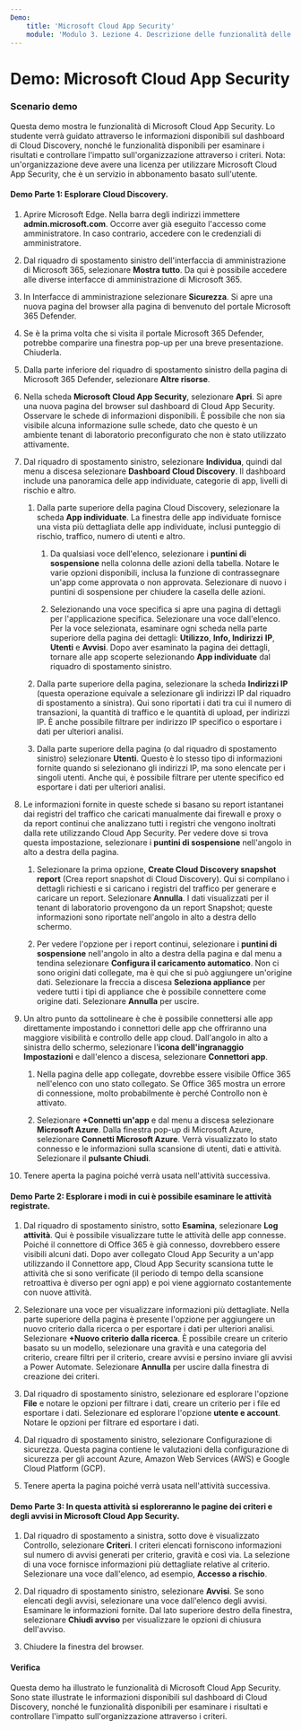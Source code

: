 ```yaml
---
Demo:
    title: 'Microsoft Cloud App Security'
    module: 'Modulo 3. Lezione 4. Descrizione delle funzionalità delle soluzioni di sicurezza Microsoft: descrizione della protezione dalle minacce con Microsoft 365 Defender'
---
```



# Demo: Microsoft Cloud App Security

### Scenario demo
Questa demo mostra le funzionalità di Microsoft Cloud App Security.  Lo studente verrà guidato attraverso le informazioni disponibili sul dashboard di Cloud Discovery, nonché le funzionalità disponibili per esaminare i risultati e controllare l'impatto sull'organizzazione attraverso i criteri.  Nota:  un'organizzazione deve avere una licenza per utilizzare Microsoft Cloud App Security, che è un servizio in abbonamento basato sull'utente.  

#### Demo Parte 1: Esplorare Cloud Discovery.

1. Aprire Microsoft Edge. Nella barra degli indirizzi immettere **admin.microsoft.com**.  Occorre aver già eseguito l'accesso come amministratore.  In caso contrario, accedere con le credenziali di amministratore.

1. Dal riquadro di spostamento sinistro dell'interfaccia di amministrazione di Microsoft 365, selezionare **Mostra tutto**.  Da qui è possibile accedere alle diverse interfacce di amministrazione di Microsoft 365.

1. In Interfacce di amministrazione selezionare **Sicurezza**.  Si apre una nuova pagina del browser alla pagina di benvenuto del portale Microsoft 365 Defender.  

1. Se è la prima volta che si visita il portale Microsoft 365 Defender, potrebbe comparire una finestra pop-up per una breve presentazione.  Chiuderla.

1. Dalla parte inferiore del riquadro di spostamento sinistro della pagina di Microsoft 365 Defender, selezionare **Altre risorse**.

1. Nella scheda **Microsoft Cloud App Security**, selezionare **Apri**.  Si apre una nuova pagina del browser sul dashboard di Cloud App Security.  Osservare le schede di informazioni disponibili.  È possibile che non sia visibile alcuna informazione sulle schede, dato che questo è un ambiente tenant di laboratorio preconfigurato che non è stato utilizzato attivamente.  

1. Dal riquadro di spostamento sinistro, selezionare **Individua**, quindi dal menu a discesa selezionare **Dashboard Cloud Discovery**.  Il dashboard include una panoramica delle app individuate, categorie di app, livelli di rischio e altro.  

    1. Dalla parte superiore della pagina Cloud Discovery, selezionare la scheda **App individuate**.  La finestra delle app individuate fornisce una vista più dettagliata delle app individuate, inclusi punteggio di rischio, traffico, numero di utenti e altro.

        1. Da qualsiasi voce dell'elenco, selezionare i **puntini di sospensione** nella colonna delle azioni della tabella.  Notare le varie opzioni disponibili, inclusa la funzione di contrassegnare un'app come approvata o non approvata.  Selezionare di nuovo i puntini di sospensione per chiudere la casella delle azioni.

        1. Selezionando una voce specifica si apre una pagina di dettagli per l'applicazione specifica.  Selezionare una voce dall'elenco.  Per la voce selezionata, esaminare ogni scheda nella parte superiore della pagina dei dettagli:  **Utilizzo**, **Info, Indirizzi** **IP**, **Utenti** e **Avvisi**. Dopo aver esaminato la pagina dei dettagli, tornare alle app scoperte selezionando **App individuate** dal riquadro di spostamento sinistro.

    1. Dalla parte superiore della pagina, selezionare la scheda **Indirizzi IP** (questa operazione equivale a selezionare gli indirizzi IP dal riquadro di spostamento a sinistra).  Qui sono riportati i dati tra cui il numero di transazioni, la quantità di traffico e le quantità di upload, per indirizzi IP.  È anche possibile filtrare per indirizzo IP specifico o esportare i dati per ulteriori analisi.

    1. Dalla parte superiore della pagina (o dal riquadro di spostamento sinistro) selezionare **Utenti**.  Questo è lo stesso tipo di informazioni fornite quando si selezionano gli indirizzi IP, ma sono elencate per i singoli utenti.  Anche qui, è possibile filtrare per utente specifico ed esportare i dati per ulteriori analisi.

1. Le informazioni fornite in queste schede si basano su report istantanei dai registri del traffico che caricati manualmente dai firewall e proxy o da report continui che analizzano tutti i registri che vengono inoltrati dalla rete utilizzando Cloud App Security.  Per vedere dove si trova questa impostazione, selezionare i **puntini di sospensione** nell'angolo in alto a destra della pagina.

    1. Selezionare la prima opzione, **Create Cloud Discovery snapshot report** (Crea report snapshot di Cloud Discovery). Qui si compilano i dettagli richiesti e si caricano i registri del traffico per generare e caricare un report.  Selezionare **Annulla**.  I dati visualizzati per il tenant di laboratorio provengono da un report Snapshot; queste informazioni sono riportate nell'angolo in alto a destra dello schermo.

    1. Per vedere l'opzione per i report continui, selezionare i **puntini di sospensione** nell'angolo in alto a destra della pagina e dal menu a tendina selezionare **Configura il caricamento automatico**.  Non ci sono origini dati collegate, ma è qui che si può aggiungere un'origine dati. Selezionare la freccia a discesa **Seleziona appliance** per vedere tutti i tipi di appliance che è possibile connettere come origine dati.  Selezionare **Annulla** per uscire.

1. Un altro punto da sottolineare è che è possibile connettersi alle app direttamente impostando i connettori delle app che offriranno una maggiore visibilità e controllo delle app cloud. Dall'angolo in alto a sinistra dello schermo, selezionare l'**icona dell'ingranaggio Impostazioni** e dall'elenco a discesa, selezionare **Connettori app**.  

    1. Nella pagina delle app collegate, dovrebbe essere visibile Office 365 nell'elenco con uno stato collegato.  Se Office 365 mostra un errore di connessione, molto probabilmente è perché Controllo non è attivato.

    1. Selezionare **+Connetti un'app** e dal menu a discesa selezionare **Microsoft Azure**.  Dalla finestra pop-up di Microsoft Azure, selezionare **Connetti Microsoft Azure**.  Verrà visualizzato lo stato connesso e le informazioni sulla scansione di utenti, dati e attività.  Selezionare il **pulsante Chiudi**.

1. Tenere aperta la pagina poiché verrà usata nell'attività successiva.

#### Demo Parte 2: Esplorare i modi in cui è possibile esaminare le attività registrate.

1. Dal riquadro di spostamento sinistro, sotto **Esamina**, selezionare **Log attività**.  Qui è possibile visualizzare tutte le attività delle app connesse.   Poiché il connettore di Office 365 è già connesso, dovrebbero essere visibili alcuni dati. Dopo aver collegato Cloud App Security a un'app utilizzando il Connettore app, Cloud App Security scansiona tutte le attività che si sono verificate (il periodo di tempo della scansione retroattiva è diverso per ogni app) e poi viene aggiornato costantemente con nuove attività.  

1. Selezionare una voce per visualizzare informazioni più dettagliate. Nella parte superiore della pagina è presente l'opzione per aggiungere un nuovo criterio dalla ricerca o per esportare i dati per ulteriori analisi.  Selezionare **+Nuovo criterio dalla ricerca**.  È possibile creare un criterio basato su un modello, selezionare una gravità e una categoria del criterio, creare filtri per il criterio, creare avvisi e persino inviare gli avvisi a Power Automate.  Selezionare **Annulla** per uscire dalla finestra di creazione dei criteri.

1. Dal riquadro di spostamento sinistro, selezionare ed esplorare l'opzione **File** e notare le opzioni per filtrare i dati, creare un criterio per i file ed esportare i dati.  Selezionare ed esplorare l'opzione **utente e account**.  Notare le opzioni per filtrare ed esportare i dati.

1. Dal riquadro di spostamento sinistro, selezionare Configurazione di sicurezza. Questa pagina contiene le valutazioni della configurazione di sicurezza per gli account Azure, Amazon Web Services (AWS) e Google Cloud Platform (GCP).

1. Tenere aperta la pagina poiché verrà usata nell'attività successiva.


#### Demo Parte 3: In questa attività si esploreranno le pagine dei criteri e degli avvisi in Microsoft Cloud App Security.

1. Dal riquadro di spostamento a sinistra, sotto dove è visualizzato Controllo, selezionare **Criteri**.  I criteri elencati forniscono informazioni sul numero di avvisi generati per criterio, gravità e così via. La selezione di una voce fornisce informazioni più dettagliate relative al criterio. Selezionare una voce dall'elenco, ad esempio, **Accesso a rischio**.  

1. Dal riquadro di spostamento sinistro, selezionare **Avvisi**.  Se sono elencati degli avvisi, selezionare una voce dall'elenco degli avvisi. Esaminare le informazioni fornite.  Dal lato superiore destro della finestra, selezionare **Chiudi avviso** per visualizzare le opzioni di chiusura dell'avviso.  

1. Chiudere la finestra del browser.

#### Verifica
Questa demo ha illustrato le funzionalità di Microsoft Cloud App Security.  Sono state illustrate le informazioni disponibili sul dashboard di Cloud Discovery, nonché le funzionalità disponibili per esaminare i risultati e controllare l'impatto sull'organizzazione attraverso i criteri.
